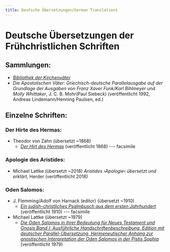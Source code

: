 ```yaml
---
title: Deutsche Übersetzungen/German Translations
---
```


#  Deutsche Übersetzungen der Frühchristlichen Schriften

## Sammlungen:

* [*Bibliothek der Kirchenväter*](http://www.unifr.ch/bkv/) 
* *Die Apostolischen Väter: Griechisch-deutsche Parallelausgabe auf der Grundlage der Ausgaben von Franz Xaver Funk/Karl Bihlmeyer und Molly Whittaker*, J. C. B. Mohr(Paul Siebeck) (veröffentlicht 1992, Andreas Lindemann/Henning Paulsen, ed.)

## Einzelne Schriften:

### Der Hirte des Hermas:

* Theodor von Zahn (übersetzt ~1868)
  * [*Der Hirt des Hermas*](http://mdz-nbn-resolving.de/urn:nbn:de:bvb:12-bsb10606548-7) (veröffentlicht 1868) --- facsimile

### Apologie des Aristides:

* Michael Lattke (übersetzt ~2018)
  *Aristides ›Apologie‹ übersetzt und erklärt*, Herder (veröffentlicht 2018)

### Oden Salomos:

* J. Flemming/Adolf von Harnack (editor) (übersetzt ~1910)
  * [*Ein judish-christliches Psalmbusch aus dem ersten Jahrhundert*](https://archive.org/details/einjudishchristl00harr) (veröffentlicht 1910) --- facsimile
* Michael Lattke (übersetzt ~1979)
  * [*Die Oden Salomos in ihrer Bedeutung für Neues Testament und Gnosis Band I: Ausführliche Handschriftenbeschreibung, Edition mit deutscher Parallel-Übersetzung, Hermeneutischer Anhang zur gnostischen Interpretation der Oden Salomos in der Pistis Sophia*](https://www.zora.uzh.ch/id/eprint/138514/) (veröffentlicht 1979)
